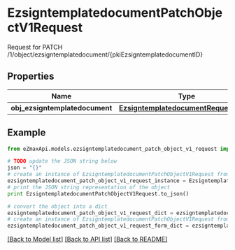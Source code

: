 # EzsigntemplatedocumentPatchObjectV1Request

Request for PATCH /1/object/ezsigntemplatedocument/{pkiEzsigntemplatedocumentID}

## Properties
Name | Type | Description | Notes
------------ | ------------- | ------------- | -------------
**obj_ezsigntemplatedocument** | [**EzsigntemplatedocumentRequestPatch**](EzsigntemplatedocumentRequestPatch.md) |  | 

## Example

```python
from eZmaxApi.models.ezsigntemplatedocument_patch_object_v1_request import EzsigntemplatedocumentPatchObjectV1Request

# TODO update the JSON string below
json = "{}"
# create an instance of EzsigntemplatedocumentPatchObjectV1Request from a JSON string
ezsigntemplatedocument_patch_object_v1_request_instance = EzsigntemplatedocumentPatchObjectV1Request.from_json(json)
# print the JSON string representation of the object
print EzsigntemplatedocumentPatchObjectV1Request.to_json()

# convert the object into a dict
ezsigntemplatedocument_patch_object_v1_request_dict = ezsigntemplatedocument_patch_object_v1_request_instance.to_dict()
# create an instance of EzsigntemplatedocumentPatchObjectV1Request from a dict
ezsigntemplatedocument_patch_object_v1_request_form_dict = ezsigntemplatedocument_patch_object_v1_request.from_dict(ezsigntemplatedocument_patch_object_v1_request_dict)
```
[[Back to Model list]](../README.md#documentation-for-models) [[Back to API list]](../README.md#documentation-for-api-endpoints) [[Back to README]](../README.md)


